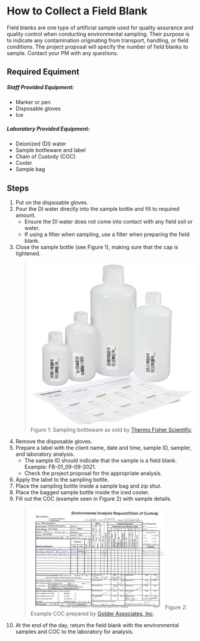 [//]: # (Audience: entry level environmental staff conducting field sampling. They will be familiar with how to conduct sampling, the purpose of sampling, and laboratory standards like COCs. This is designed to be a general guide--specifics that may vary depending on the company, project, or laboratory are not detailed. Instead, this guide is intended to follow general industry practices.)
 # How to Collect a Field Blank
 Field blanks are one type of artificial sample used for quality assurance and quality control when conducting environmental sampling. Their purpose is to indicate any contamination originating from transport, handling, or field conditions. The project proposal will specify the number of field blanks to sample. Contact your PM with any questions.
 ## Required Equiment
##### Staff Provided Equipment:
 - Marker or pen
- Disposable gloves
- Ice

##### Laboratory Provided Equipment:
- Deionized (DI) water 
- Sample bottleware and label
- Chain of Custody (COC)
- Cooler
- Sample bag

## Steps
1. Put on the disposable gloves.
2. Pour the DI water directly into the sample bottle and fill to required amount. 
    * Ensure the DI water does not come into contact with any field soil or water.
    * If using a filter when sampling, use a filter when preparing the field blank.
3. Close the sample bottle (see Figure 1), making sure that the cap is tightened.
    > ![Bottleware](bottleware.jpg)
    > Figure 1: Sampling bottleware as sold by [Thermo Fisher Scientific](https://www.thermofisher.com/order/catalog/product/N319-0125#/N319-0125)
4. Remove the disposable gloves.
5. Prepare a label with the client name, date and time, sample ID, sampler, and laboratory analysis.
    * The sample ID should indicate that the sample is a field blank. Example: FB-01_09-09-2021.
    * Check the project proposal for the appropriate analysis.
6. Apply the label to the sampling bottle.
7. Place the sampling bottle inside a sample bag and zip shut.
8. Place the bagged sample bottle inside the iced cooler.
9. Fill out the COC (example seen in Figure 2) with sample details.
    > ![COC](chain.jpg)
    > Figure 2: Example COC prepared by [Golder Associates, Inc](https://www4.des.state.nh.us/IISProxy/IISProxy.dll?ContentId=4771881).
10. At the end of the day, return the field blank with the environmental samples and COC to the laboratory for analysis.
